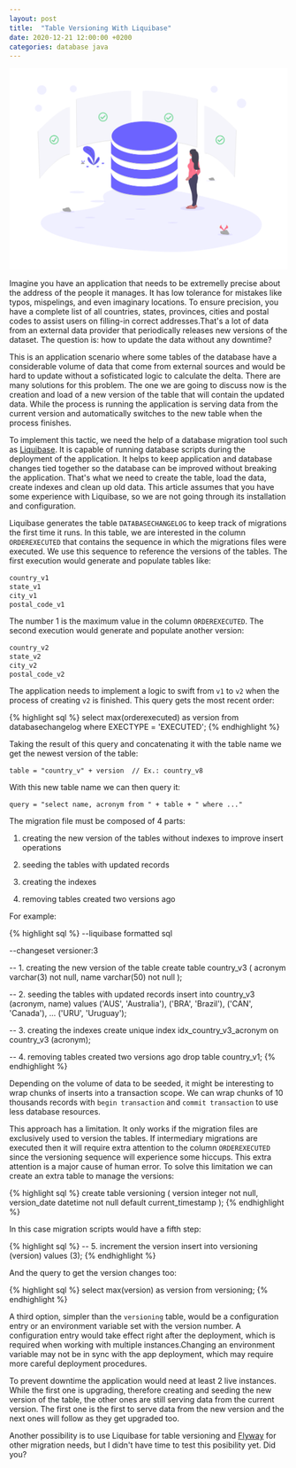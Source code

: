 ```yaml
---
layout: post
title:  "Table Versioning With Liquibase"
date: 2020-12-21 12:00:00 +0200
categories: database java
---
```


![Programming Activity](/images/posts/table-versioning-liquibase.png)

Imagine you have an application that needs to be extremelly precise about the address of the people it manages. It has low tolerance for mistakes like typos, mispelings, and even imaginary locations. To ensure precision, you have a complete list of all countries, states, provinces, cities and postal codes to assist users on filling-in correct addresses.That's a lot of data from an external data provider that periodically releases new versions of the dataset. The question is: how to update the data without any downtime?

<!-- more -->

This is an application scenario where some tables of the database have a considerable volume of data that come from external sources and would be hard to update without a sofisticated logic to calculate the delta. There are many solutions for this problem. The one we are going to discuss now is the creation and load of a new version of the table that will contain the updated data. While the process is running the application is serving data from the current version and automatically switches to the new table when the process finishes.

To implement this tactic, we need the help of a database migration tool such as [Liquibase]. It is capable of running database scripts during the deployment of the application. It helps to keep application and database changes tied together so the database can be improved without breaking the application. That's what we need to create the table, load the data, create indexes and clean up old data. This article assumes that you have some experience with Liquibase, so we are not going through its installation and configuration.

Liquibase generates the table `DATABASECHANGELOG` to keep track of migrations the first time it runs. In this table, we are interested in the column `ORDEREXECUTED` that contains the sequence in which the migrations files were executed. We use this sequence to reference the versions of the tables. The first execution would generate and populate tables like:

    country_v1
    state_v1
    city_v1
    postal_code_v1

The number 1 is the maximum value in the column `ORDEREXECUTED`. The second execution would generate and populate another version:

    country_v2
    state_v2
    city_v2
    postal_code_v2

The application needs to implement a logic to swift from `v1` to `v2` when the process of creating `v2` is finished. This query gets the most recent order:

{% highlight sql %}
select max(orderexecuted) as version
from databasechangelog
where EXECTYPE = 'EXECUTED';
{% endhighlight %}

Taking the result of this query and concatenating it with the table name we get the newest version of the table:

    table = "country_v" + version  // Ex.: country_v8

With this new table name we can then query it:

    query = "select name, acronym from " + table + " where ..."

The migration file must be composed of 4 parts:

   1. creating the new version of the tables without indexes to improve insert operations

   2. seeding the tables with updated records

   3. creating the indexes

   4. removing tables created two versions ago

For example:

{% highlight sql %}
--liquibase formatted sql

--changeset versioner:3

-- 1. creating the new version of the table
create table country_v3 (
    acronym varchar(3)  not null,
    name    varchar(50) not null
);

-- 2. seeding the tables with updated records
insert into country_v3 (acronym, name) values
    ('AUS', 'Australia'),
    ('BRA', 'Brazil'),
    ('CAN', 'Canada'),
    ...
    ('URU', 'Uruguay');

-- 3. creating the indexes
create unique index idx_country_v3_acronym on country_v3 (acronym);

-- 4. removing tables created two versions ago
drop table country_v1;
{% endhighlight %}

Depending on the volume of data to be seeded, it might be interesting to wrap chunks of inserts into a transaction scope. We can wrap chunks of 10 thousands records with `begin transaction` and `commit transaction` to use less database resources.

This approach has a limitation. It only works if the migration files are exclusively used to version the tables. If intermediary migrations are executed then it will require extra attention to the column `ORDEREXECUTED` since the versioning sequence will experience some hiccups. This extra attention is a major cause of human error. To solve this limitation we can create an extra table to manage the versions:

{% highlight sql %}
create table versioning (
    version      integer  not null,
    version_date datetime not null default current_timestamp
);
{% endhighlight %}

In this case migration scripts would have a fifth step:

{% highlight sql %}
-- 5. increment the version
insert into versioning (version) values (3);
{% endhighlight %}

And the query to get the version changes too:

{% highlight sql %}
select max(version) as version
from versioning;
{% endhighlight %}

A third option, simpler than the `versioning` table, would be a configuration entry or an environment variable set with the version number. A configuration entry would take effect right after the deployment, which is required when working with multiple instances.Changing an environment variable may not be in sync with the app deployment, which may require more careful deployment procedures. 

To prevent downtime the application would need at least 2 live instances. While the first one is upgrading, therefore creating and seeding the new version of the table, the other ones are still serving data from the current version. The first one is the first to serve data from the new version and the next ones will follow as they get upgraded too.

Another possibility is to use Liquibase for table versioning and [Flyway] for other migration needs, but I didn't have time to test this posibility yet. Did you?

[Flyway]: https://flywaydb.org
[Liquibase]: https://www.liquibase.org